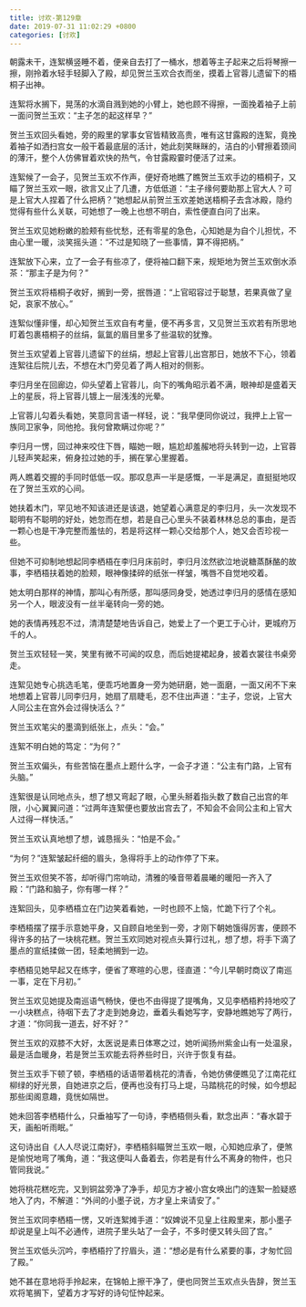 ```yaml
---
title: 讨欢-第129章
date: 2019-07-31 11:02:29 +0800
categories: [讨欢]
---
```


朝露未干，连絮横竖睡不着，便亲自去打了一桶水，想着等主子起来之后将琴擦一擦，刚拎着水轻手轻脚入了殿，却见贺兰玉欢合衣而坐，摸着上官蓉儿遗留下的梧桐子出神。

连絮将水搁下，晃荡的水滴自溅到她的小臂上，她也顾不得擦，一面挽着袖子上前一面问贺兰玉欢：“主子怎的起这样早？”

贺兰玉欢回头看她，旁的殿里的掌事女官皆精致高贵，唯有这甘露殿的连絮，竟挽着袖子如洒扫宫女一般干着最底层的活计，她此刻笑眯眯的，洁白的小臂擦着颈间的薄汗，整个人仿佛冒着欢快的热气，令甘露殿霎时便活了过来。

连絮候了一会子，见贺兰玉欢不作声，便好奇地瞧了瞧贺兰玉欢手边的梧桐子，又瞄了贺兰玉欢一眼，欲言又止了几遭，方低低道：“主子缘何要助那上官大人？可是上官大人捏着了什么把柄？”她想起从前贺兰玉欢差她送梧桐子去含冰殿，隐约觉得有些什么关联，可她想了一晚上也想不明白，索性便直白问了出来。

贺兰玉欢见她粉嫩的脸颊有些忧愁，还有零星的急色，心知她是为自个儿担忧，不由心里一暖，淡笑摇头道：“不过是知晓了一些事情，算不得把柄。”

连絮放下心来，立了一会子有些凉了，便将袖口翻下来，规矩地为贺兰玉欢倒水添茶：“那主子是为何？”

贺兰玉欢将梧桐子收好，搁到一旁，抿唇道：“上官昭容过于聪慧，若果真做了皇妃，哀家不放心。”

连絮似懂非懂，却心知贺兰玉欢自有考量，便不再多言，又见贺兰玉欢若有所思地盯着包裹梧桐子的丝绢，氤氲的眉目里多了些温软的犹豫。

贺兰玉欢望着上官蓉儿遗留下的丝绢，想起上官蓉儿出宫那日，她放不下心，领着连絮往后院儿去，不想在木门旁见着了两人相对的侧影。

李归月坐在回廊边，仰头望着上官蓉儿，向下的嘴角昭示着不满，眼神却是盛着天上的星辰，将上官蓉儿镀上一层浅浅的光晕。

上官蓉儿勾着头看她，笑意同言语一样轻，说：“我早便同你说过，我押上上官一族同卫家争，同他抢。我何曾欺瞒过你呢？”

李归月一愣，回过神来咬住下唇，瞄她一眼，尴尬却羞赧地将头转到一边，上官蓉儿轻声笑起来，俯身拉过她的手，搁在掌心里握着。

两人瞧着交握的手同时低低一叹。那叹息声一半是感慨，一半是满足，直挺挺地叹在了贺兰玉欢的心间。

她扶着木门，罕见地不知该进还是该退，她望着心满意足的李归月，头一次发现不聪明有不聪明的好处，她忽而在想，若是自己心里头不装着林林总总的事由，是否一颗心也是干净完整而羞怯的，若是将这样一颗心交给那个人，她又会否珍视一些。

但她不可抑制地想起同李栖梧在李归月床前时，李归月泫然欲泣地说糖蒸酥酪的故事，李栖梧扶着她的脸颊，眼神像揉碎的纸张一样皱，嘴唇不自觉地咬着。

她太明白那样的神情，那叫心有所感，那叫感同身受，她透过李归月的感情在感知另一个人，眼波没有一丝半毫转向一旁的她。

她的表情再残忍不过，清清楚楚地告诉自己，她爱上了一个更工于心计，更城府万千的人。

贺兰玉欢轻轻一笑，笑里有微不可闻的叹息，而后她提裙起身，披着衣裳往书桌旁走。

连絮见她专心挑选毛笔，便乖巧地置身一旁为她研磨，她一面磨，一面又闲不下来地想着上官蓉儿同李归月，她扇了扇睫毛，忍不住出声道：“主子，您说，上官大人同公主在宫外会过得快活么？”

贺兰玉欢笔尖的墨滴到纸张上，点头：“会。”

连絮不明白她的笃定：“为何？”

贺兰玉欢偏头，有些苦恼在墨点上题什么字，一会子才道：“公主有门路，上官有头脑。”

连絮很是认同地点头，想了想又弯起了眼，心里头掰着指头数了数自己出宫的年限，小心翼翼问道：“过两年连絮便也要放出宫去了，不知会不会同公主和上官大人过得一样快活。”

贺兰玉欢认真地想了想，诚恳摇头：“怕是不会。”

“为何？”连絮皱起纤细的眉头，急得将手上的动作停了下来。

贺兰玉欢但笑不答，却听得门帘响动，清雅的嗓音带着晨曦的暖阳一齐入了殿：“门路和脑子，你有哪一样？”

连絮回头，见李栖梧立在门边笑着看她，一时也顾不上恼，忙跪下行了个礼。

李栖梧摆了摆手示意她平身，又自顾自地坐到一旁，才刚下朝她饿得厉害，便顾不得许多的拈了一块桃花糕。贺兰玉欢同她对视点头算行过礼，想了想，将手下滴了墨点的宣纸揉做一团，轻柔地搁到一边。

李栖梧见她早起又在练字，便省了寒暄的心思，径直道：“今儿早朝时商议了南巡一事，定在下月初。”

贺兰玉欢见她提及南巡语气畅快，便也不由得提了提嘴角，又见李栖梧矜持地咬了一小块糕点，待咽下去了才走到她身边，垂着头看她写字，安静地瞧她写了两行，才道：“你同我一道去，好不好？”

贺兰玉欢的双膝不大好，太医说是素日体寒之过，她听闻扬州紫金山有一处温泉，最是活血暖身，若是贺兰玉欢能去将养些时日，兴许于恢复有益。

贺兰玉欢手下顿了顿，李栖梧的话语带着桃花的清香，令她仿佛便瞧见了江南花红柳绿的好光景，自她进京之后，便再也没有打马上堤，马踏桃花的时候，如今想起那些闺阁意趣，竟恍如隔世。

她未回答李栖梧什么，只垂袖写了一句诗，李栖梧侧头看，默念出声：“春水碧于天，画船听雨眠。”

这句诗出自《人人尽说江南好》，李栖梧斜瞄贺兰玉欢一眼，心知她应承了，便煞是愉悦地弯了嘴角，道：“我这便叫人备着去，你若是有什么不离身的物件，也只管同我说。”

她将桃花糕吃完，又到铜盆旁净了净手，却见方才被小宫女唤出门的连絮一脸疑惑地入了内，不解道：“外间的小墨子说，方才皇上来请安了。”

贺兰玉欢同李栖梧一愣，又听连絮摊手道：“奴婢说不见皇上往殿里来，那小墨子却说是皇上叫不必通传，进院子里头站了一会子，不多时便又转头回了宫。”

贺兰玉欢低头沉吟，李栖梧拧了拧眉头，道：“想必是有什么紧要的事，才匆忙回了殿。”

她不甚在意地将手拎起来，在锦帕上擦干净了，便也同贺兰玉欢点头告辞，贺兰玉欢将笔搁下，望着方才写好的诗句怔忡起来。

